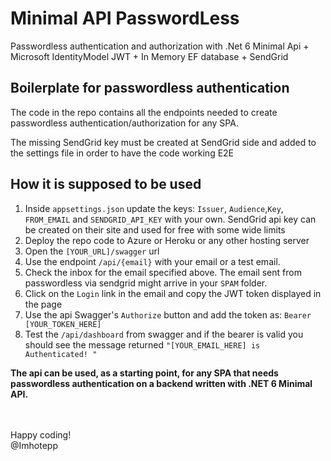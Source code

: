 # Minimal API PasswordLess

Passwordless authentication and authorization with .Net 6 Minimal Api + Microsoft IdentityModel JWT + In Memory EF database + SendGrid

## Boilerplate for passwordless authentication

The code in the repo contains all the endpoints needed to create passwordless authentication/authorization for any SPA.

The missing SendGrid key must be created at SendGrid side and added to the settings file in order to have the code working E2E

## How it is supposed to be used

1. Inside `appsettings.json` update the keys: `Issuer`, `Audience`,`Key`, `FROM_EMAIL` and `SENDGRID_API_KEY` with your own. SendGrid api key can be created on their site and used for free with some wide limits
2. Deploy the repo code to Azure or Heroku or any other hosting server
3. Open the `[YOUR_URL]/swagger` url
4. Use the endpoint `/api/{email}` with your email or a test email.
5. Check the inbox for the email specified above. The email sent from passwordless via sendgrid might arrive in your `SPAM` folder.
6. Click on the `Login` link in the email and copy the JWT token displayed in the page 
7. Use the api Swagger's `Authorize` button and add the token as: `Bearer [YOUR_TOKEN_HERE]`
8. Test the `/api/dashboard` from swagger and if the bearer is valid you should see the message returned `"[YOUR_EMAIL_HERE] is Authenticated! "`

**The api can be used, as a starting point, for any SPA that needs passwordless authentication on a backend written with .NET 6 Minimal API.**

<br>
<br>
Happy coding! <br>
@Imhotepp


